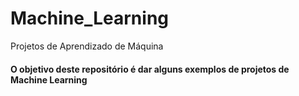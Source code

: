 # Machine_Learning
 Projetos de Aprendizado de Máquina


#### O objetivo deste repositório é dar alguns exemplos de projetos de Machine Learning
